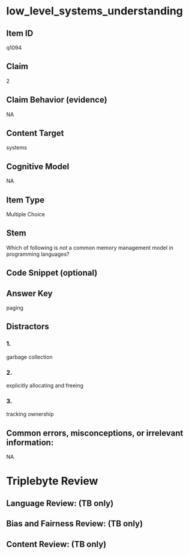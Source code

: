 # low_level_systems_understanding

## Item ID
q1094

## Claim
2

## Claim Behavior (evidence)
NA

## Content Target
systems

## Cognitive Model
NA

## Item Type
Multiple Choice

## Stem
Which of following is *not* a common memory management model in programming languages?

## Code Snippet (optional)


## Answer Key
paging

## Distractors

### 1.
garbage collection

### 2.
explicitly allocating and freeing

### 3.
tracking ownership

## Common errors, misconceptions, or irrelevant information:
NA

# Triplebyte Review


## Language Review: (TB only)


## Bias and Fairness Review: (TB only)


## Content Review: (TB only)

